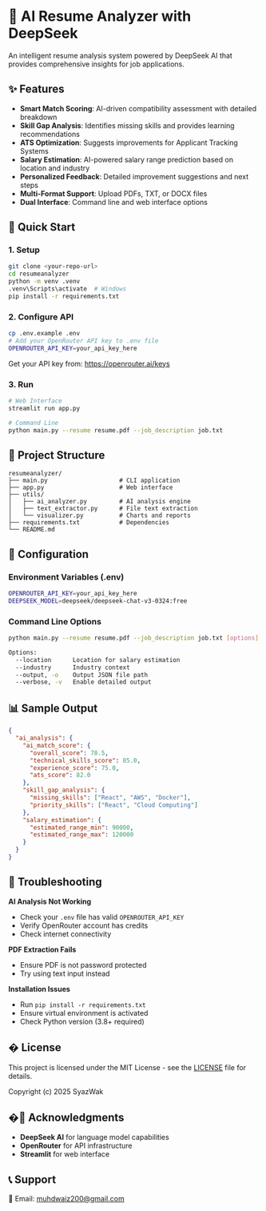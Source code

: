 # 🤖 AI Resume Analyzer with DeepSeek

An intelligent resume analysis system powered by DeepSeek AI that provides comprehensive insights for job applications.

## ✨ Features

- **Smart Match Scoring**: AI-driven compatibility assessment with detailed breakdown
- **Skill Gap Analysis**: Identifies missing skills and provides learning recommendations
- **ATS Optimization**: Suggests improvements for Applicant Tracking Systems
- **Salary Estimation**: AI-powered salary range prediction based on location and industry
- **Personalized Feedback**: Detailed improvement suggestions and next steps
- **Multi-Format Support**: Upload PDFs, TXT, or DOCX files
- **Dual Interface**: Command line and web interface options

## 🚀 Quick Start

### 1. Setup
```bash
git clone <your-repo-url>
cd resumeanalyzer
python -m venv .venv
.venv\Scripts\activate  # Windows
pip install -r requirements.txt
```

### 2. Configure API
```bash
cp .env.example .env
# Add your OpenRouter API key to .env file
OPENROUTER_API_KEY=your_api_key_here
```
Get your API key from: https://openrouter.ai/keys

### 3. Run
```bash
# Web Interface
streamlit run app.py

# Command Line
python main.py --resume resume.pdf --job_description job.txt
```

## 📁 Project Structure

```
resumeanalyzer/
├── main.py                    # CLI application
├── app.py                     # Web interface  
├── utils/
│   ├── ai_analyzer.py         # AI analysis engine
│   ├── text_extractor.py      # File text extraction
│   └── visualizer.py          # Charts and reports
├── requirements.txt           # Dependencies
└── README.md
```

## 🔧 Configuration

### Environment Variables (.env)
```bash
OPENROUTER_API_KEY=your_api_key_here
DEEPSEEK_MODEL=deepseek/deepseek-chat-v3-0324:free
```

### Command Line Options
```bash
python main.py --resume resume.pdf --job_description job.txt [options]

Options:
  --location      Location for salary estimation
  --industry      Industry context
  --output, -o    Output JSON file path
  --verbose, -v   Enable detailed output
```

## 📊 Sample Output

```json
{
  "ai_analysis": {
    "ai_match_score": {
      "overall_score": 78.5,
      "technical_skills_score": 85.0,
      "experience_score": 75.0,
      "ats_score": 82.0
    },
    "skill_gap_analysis": {
      "missing_skills": ["React", "AWS", "Docker"],
      "priority_skills": ["React", "Cloud Computing"]
    },
    "salary_estimation": {
      "estimated_range_min": 90000,
      "estimated_range_max": 120000
    }
  }
}
```

## 🐛 Troubleshooting

**AI Analysis Not Working**
- Check your `.env` file has valid `OPENROUTER_API_KEY`
- Verify OpenRouter account has credits
- Check internet connectivity

**PDF Extraction Fails**
- Ensure PDF is not password protected
- Try using text input instead

**Installation Issues**
- Run `pip install -r requirements.txt`
- Ensure virtual environment is activated
- Check Python version (3.8+ required)

## � License

This project is licensed under the MIT License - see the [LICENSE](LICENSE) file for details.

Copyright (c) 2025 SyazWak

## �🙏 Acknowledgments

- **DeepSeek AI** for language model capabilities
- **OpenRouter** for API infrastructure
- **Streamlit** for web interface

## 📞 Support

📧 Email: muhdwaiz200@gmail.com